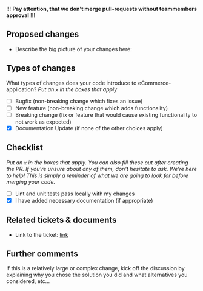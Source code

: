 !!! **Pay attention, that we don't merge pull-requests without teammembers approval** !!!

## Proposed changes

- Describe the big picture of your changes here:

## Types of changes

What types of changes does your code introduce to eCommerce-application?
_Put an `x` in the boxes that apply_

- [ ] Bugfix (non-breaking change which fixes an issue)
- [ ] New feature (non-breaking change which adds functionality)
- [ ] Breaking change (fix or feature that would cause existing functionality to not work as expected)
- [x] Documentation Update (if none of the other choices apply)

## Checklist

_Put an `x` in the boxes that apply. You can also fill these out after creating the PR. If you're unsure about any of them, don't hesitate to ask. We're here to help! This is simply a reminder of what we are going to look for before merging your code._

- [ ] Lint and unit tests pass locally with my changes
- [x] I have added necessary documentation (if appropriate)

## Related tickets & documents

- Link to the ticket: [link](https://kategoncharik.atlassian.net/browse/EA-9?atlOrigin=eyJpIjoiMmMxNzZmMDVmZWRkNGJkNWI0NWEzYjAxOWE5NTdkOTQiLCJwIjoiaiJ9)

## Further comments

If this is a relatively large or complex change, kick off the discussion by explaining why you chose the solution you did and what alternatives you considered, etc...
